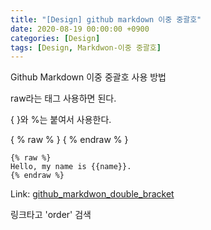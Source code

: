 ```yaml
---
title: "[Design] github markdown 이중 중괄호"
date: 2020-08-19 00:00:00 +0900
categories: [Design]
tags: [Design, Markdwon-이중 중괄호]
---
```



Github Markdown 이중 중괄호 사용 방법

raw라는 태그 사용하면 된다.

{ }와 %는 붙여서 사용한다.

<p>
{ % raw % }
{ % endraw % }
</p>

```
{% raw %}
Hello, my name is {{name}}.
{% endraw %}
```

Link: [github_markdwon_double_bracket][link]

링크타고 'order' 검색

[link]: https://www.it-swarm.dev/ko/markdown/jekyll%EC%9D%98-%EB%A7%88%ED%81%AC-%EB%8B%A4%EC%9A%B4-%EC%BD%94%EB%93%9C-%EB%B8%94%EB%A1%9D-%EC%95%88%EC%97%90%EC%84%9C-%EC%9D%B4%EC%A4%91-%EC%A4%91%EA%B4%84%ED%98%B8%EB%A5%BC-%EC%9D%B4%EC%8A%A4%EC%BC%80%EC%9D%B4%ED%94%84-%EC%B2%98%EB%A6%AC/1047233674/ "Go"